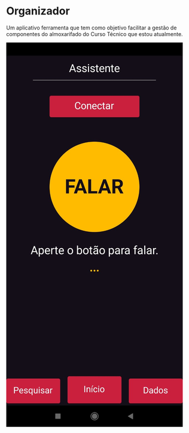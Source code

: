 # Organizador
  Um aplicativo ferramenta que tem como objetivo facilitar a gestão de componentes do almoxarifado do Curso Técnico que estou atualmente.
  
  ![Home](/assets/screenshots/home.jpeg)
